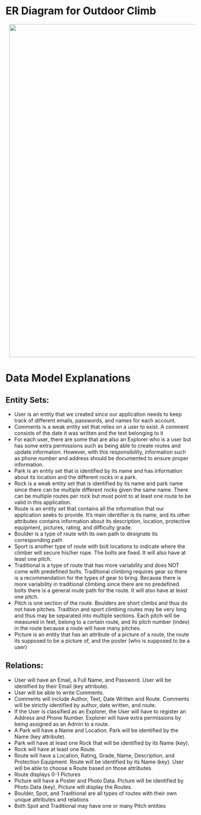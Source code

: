 # ER Diagram for Outdoor Climb
<img src="https://imgur.com/go1h5A5.jpg" width=900 hspace="10">


# Data Model Explanations

## Entity Sets:
* User is an entity that we created since our application needs to keep track of different emails, passwords, and names for each account.
* Comments is a weak entity set that relies on a user to exist. A comment consists of the date it was written and the text belonging to it
* For each user, there are some that are also an Explorer who is a user but has some extra permissions such as being able to create routes and update information. However, with this responsibility, information such as phone number and address should be documented to ensure proper information. 
* Park is an entity set that is identified by its name and has information about its location and the different rocks in a park.
* Rock is a weak entity set that is identified by its name and park name since there can be multiple different rocks given the same name. There can be multiple routes per rock but must point to at least one route to be valid in this application.
* Route is an entity set that contains all the information that our application seeks to provide. It’s main identifier is its name, and its other attributes contains information about its description, location, protective equipment, pictures, rating, and difficulty grade.
* Boulder is a type of route with its own path to designate its corresponding path
* Sport is another type of route with bolt locations to indicate where the climber will secure his/her rope. The bolts are fixed. It will also have at least one pitch.
* Traditional is a type of route that has more variability and does NOT come with predefined bolts. Traditional climbing requires gear so there is a recommendation for the types of gear to bring. Because there is more variability in traditional climbing since there are no predefined bolts there is a general route path for the route. It will also have at least one pitch.
* Pitch is one section of the route. Boulders are short climbs and thus do not have pitches. Tradition and sport climbing routes may be very long and thus may be separated into multiple sections. Each pitch will be measured in feet, belong to a certain route, and its pitch number (index) in the route because a route will have many pitches.
* Picture is an entity that has an attribute of a picture of a route, the route its supposed to be a picture of, and the poster (who is supposed to be a user)


## Relations:
* User will have an Email, a Full Name, and Password. User will be identified by their Email (key attribute).
* User will be able to write Comments.
* Comments will include Author, Text, Date Written and Route. Comments will be strictly identified by author, date written, and route.
* If the User is classified as an Explorer, the User will have to register an Address and Phone Number. Explorer will have extra permissions by being assigned as an Admin to a route.
* A Park will have a Name and Location. Park will be identified by the Name (key attribute).
* Park will have at least one Rock that will be identified by its Name (key).
* Rock will have at least one Route.
* Route will have a Location, Rating, Grade, Name, Description, and Protection Equipment. Route will be identified by its Name (key). User will be able to choose a Route based on those attributes.
* Route displays 0-1 Pictures
* Picture will have a Poster and Photo Data. Picture will be identified by Photo Data (key). Picture will display the Routes.
* Boulder, Spot, and Traditional are all types of routes with their own unique attributes and relations
* Both Spot and Traditional may have one or many Pitch entities 
